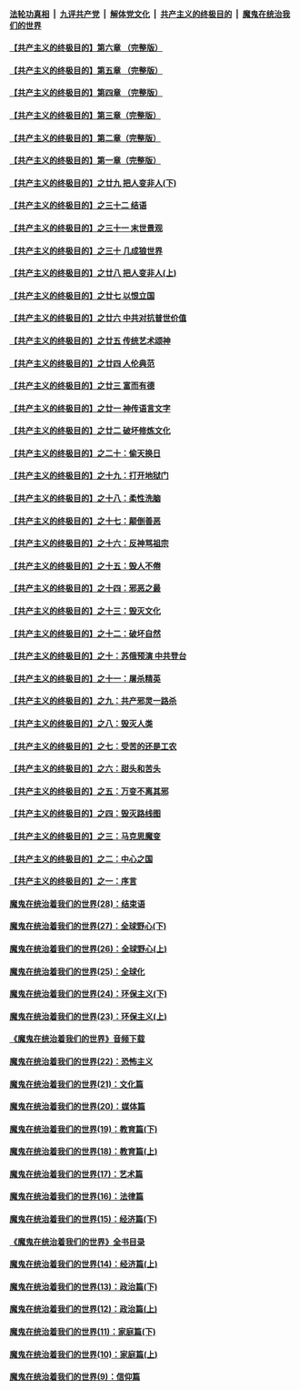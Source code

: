 ####  [法轮功真相](../../../../basic/blob/master/README.md?t=06201802) &nbsp;|&nbsp; [九评共产党](../../../../9ping.md/blob/master/README.md?t=06201802) &nbsp;|&nbsp; [解体党文化](../../../../jtdwh.md/blob/master/README.md?t=06201802)  &nbsp;|&nbsp; [共产主义的终极目的](../../../../gczydzjmd.md/blob/master/README.md?t=06201802) &nbsp;|&nbsp; [魔鬼在统治我们的世界](../../../../mgztzwmdsj.md/blob/master/README.md?t=06201802) 

#### [【共产主义的终极目的】第六章 （完整版）](../pages/nsc422/n11428913.md?t=06201802) 

#### [【共产主义的终极目的】第五章 （完整版）](../pages/nsc422/n11428912.md?t=06201802) 

#### [【共产主义的终极目的】第四章 （完整版）](../pages/nsc422/n11428907.md?t=06201802) 

#### [【共产主义的终极目的】第三章（完整版）](../pages/nsc422/n11428848.md?t=06201802) 

#### [【共产主义的终极目的】第二章（完整版）](../pages/nsc422/n11428831.md?t=06201802) 

#### [【共产主义的终极目的】第一章（完整版）](../pages/nsc422/n11417651.md?t=06201802) 

#### [【共产主义的终极目的】之廿九 把人变非人(下)](../pages/nsc422/n11344140.md?t=06201802) 

#### [【共产主义的终极目的】之三十二 结语](../pages/nsc422/n11360535.md?t=06201802) 

#### [【共产主义的终极目的】之三十一 末世景观](../pages/nsc422/n11351129.md?t=06201802) 

#### [【共产主义的终极目的】之三十 几成狼世界](../pages/nsc422/n11348280.md?t=06201802) 

#### [【共产主义的终极目的】之廿八 把人变非人(上)](../pages/nsc422/n11340492.md?t=06201802) 

#### [【共产主义的终极目的】之廿七 以恨立国](../pages/nsc422/n11336944.md?t=06201802) 

#### [【共产主义的终极目的】之廿六 中共对抗普世价值](../pages/nsc422/n11324785.md?t=06201802) 

#### [【共产主义的终极目的】之廿五 传统艺术颂神](../pages/nsc422/n11296396.md?t=06201802) 

#### [【共产主义的终极目的】之廿四 人伦典范](../pages/nsc422/n11296397.md?t=06201802) 

#### [【共产主义的终极目的】之廿三 富而有德](../pages/nsc422/n11283598.md?t=06201802) 

#### [【共产主义的终极目的】之廿一 神传语言文字](../pages/nsc422/n11263265.md?t=06201802) 

#### [【共产主义的终极目的】之廿二 破坏修炼文化](../pages/nsc422/n11245728.md?t=06201802) 

#### [【共产主义的终极目的】之二十：偷天换日](../pages/nsc422/n11238846.md?t=06201802) 

#### [【共产主义的终极目的】之十九：打开地狱门](../pages/nsc422/n11206376.md?t=06201802) 

#### [【共产主义的终极目的】之十八：柔性洗脑](../pages/nsc422/n11199994.md?t=06201802) 

#### [【共产主义的终极目的】之十七：颠倒善恶](../pages/nsc422/n11179782.md?t=06201802) 

#### [【共产主义的终极目的】之十六：反神骂祖宗](../pages/nsc422/n11166798.md?t=06201802) 

#### [【共产主义的终极目的】之十五：毁人不倦](../pages/nsc422/n11166792.md?t=06201802) 

#### [【共产主义的终极目的】之十四：邪恶之最](../pages/nsc422/n11150249.md?t=06201802) 

#### [【共产主义的终极目的】之十三：毁灭文化](../pages/nsc422/n11135227.md?t=06201802) 

#### [【共产主义的终极目的】之十二：破坏自然](../pages/nsc422/n11135214.md?t=06201802) 

#### [【共产主义的终极目的】之十：苏俄预演 中共登台](../pages/nsc422/n11118424.md?t=06201802) 

#### [【共产主义的终极目的】之十一：屠杀精英](../pages/nsc422/n11118442.md?t=06201802) 

#### [【共产主义的终极目的】之九：共产邪灵一路杀](../pages/nsc422/n11114139.md?t=06201802) 

#### [【共产主义的终极目的】之八：毁灭人类](../pages/nsc422/n11108503.md?t=06201802) 

#### [【共产主义的终极目的】之七：受苦的还是工农](../pages/nsc422/n11101809.md?t=06201802) 

#### [【共产主义的终极目的】之六：甜头和苦头](../pages/nsc422/n11096971.md?t=06201802) 

#### [【共产主义的终极目的】之五：万变不离其邪](../pages/nsc422/n11091285.md?t=06201802) 

#### [【共产主义的终极目的】之四：毁灭路线图](../pages/nsc422/n11086284.md?t=06201802) 

#### [【共产主义的终极目的】之三：马克思魔变](../pages/nsc422/n11061941.md?t=06201802) 

#### [【共产主义的终极目的】之二：中心之国](../pages/nsc422/n11047728.md?t=06201802) 

#### [【共产主义的终极目的】之一：序言](../pages/nsc422/n11086077.md?t=06201802) 

#### [魔鬼在统治着我们的世界(28)：结束语](../pages/nsc422/n10936246.md?t=06201802) 

#### [魔鬼在统治着我们的世界(27)：全球野心(下)](../pages/nsc422/n10928319.md?t=06201802) 

#### [魔鬼在统治着我们的世界(26)：全球野心(上)](../pages/nsc422/n10900318.md?t=06201802) 

#### [魔鬼在统治着我们的世界(25)：全球化](../pages/nsc422/n10788205.md?t=06201802) 

#### [魔鬼在统治着我们的世界(24)：环保主义(下)](../pages/nsc422/n10695307.md?t=06201802) 

#### [魔鬼在统治着我们的世界(23)：环保主义(上)](../pages/nsc422/n10688613.md?t=06201802) 

#### [《魔鬼在统治着我们的世界》音频下载](../pages/nsc422/n10635553.md?t=06201802) 

#### [魔鬼在统治着我们的世界(22)：恐怖主义](../pages/nsc422/n10614727.md?t=06201802) 

#### [魔鬼在统治着我们的世界(21)：文化篇](../pages/nsc422/n10597706.md?t=06201802) 

#### [魔鬼在统治着我们的世界(20)：媒体篇](../pages/nsc422/n10586579.md?t=06201802) 

#### [魔鬼在统治着我们的世界(19)：教育篇(下)](../pages/nsc422/n10564808.md?t=06201802) 

#### [魔鬼在统治着我们的世界(18)：教育篇(上)](../pages/nsc422/n10526970.md?t=06201802) 

#### [魔鬼在统治着我们的世界(17)：艺术篇](../pages/nsc422/n10499093.md?t=06201802) 

#### [魔鬼在统治着我们的世界(16)：法律篇](../pages/nsc422/n10485969.md?t=06201802) 

#### [魔鬼在统治着我们的世界(15)：经济篇(下)](../pages/nsc422/n10469975.md?t=06201802) 

#### [《魔鬼在统治着我们的世界》全书目录](../pages/nsc422/n10464261.md?t=06201802) 

#### [魔鬼在统治着我们的世界(14)：经济篇(上)](../pages/nsc422/n10457370.md?t=06201802) 

#### [魔鬼在统治着我们的世界(13)：政治篇(下)](../pages/nsc422/n10448270.md?t=06201802) 

#### [魔鬼在统治着我们的世界(12)：政治篇(上)](../pages/nsc422/n10444576.md?t=06201802) 

#### [魔鬼在统治着我们的世界(11)：家庭篇(下)](../pages/nsc422/n10440961.md?t=06201802) 

#### [魔鬼在统治着我们的世界(10)：家庭篇(上)](../pages/nsc422/n10435448.md?t=06201802) 

#### [魔鬼在统治着我们的世界(9)：信仰篇](../pages/nsc422/n10432159.md?t=06201802) 


